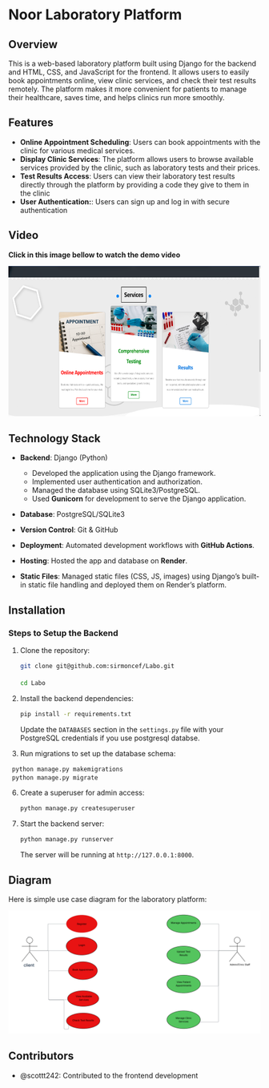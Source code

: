 
# Noor Laboratory Platform

## Overview
This is a web-based laboratory platform built using Django for the backend and HTML, CSS, and JavaScript for the frontend. It allows users to easily book appointments online, view clinic services, and check their test results remotely. The platform makes it more convenient for patients to manage their healthcare, saves time, and helps clinics run more smoothly.

## Features

- **Online Appointment Scheduling**: Users can book appointments with the clinic for various medical services.
- **Display Clinic Services**: The platform allows users to browse available services provided by the clinic, such as laboratory tests and their prices.
- **Test Results Access**: Users can view their laboratory test results directly through the platform by providing a code they give to them in the clinic
- **User Authentication:**:  Users can sign up and log in  with secure authentication


## Video

**Click in this image bellow to watch the demo video**


[<img src="assets/pic.png" alt="Watch the video" width="550" height="300">](https://www.youtube.com/watch?v=9x5-wyc-aOA)




## Technology Stack

- **Backend**: Django (Python)
  - Developed the application using the Django framework.
  - Implemented user authentication and authorization.
  - Managed the database using SQLite3/PostgreSQL.
  - Used **Gunicorn** for development to serve the Django application.

- **Database**: PostgreSQL/SQLite3
- **Version Control**: Git & GitHub
- **Deployment**: Automated development workflows with **GitHub Actions**.
- **Hosting**: Hosted the app and database on **Render**.
- **Static Files**: Managed static files (CSS, JS, images) using Django’s built-in static file handling and deployed them on Render’s platform.


## Installation

### Steps to Setup the Backend

1. Clone the repository:

   ```bash
   git clone git@github.com:sirmoncef/Labo.git
   
   cd Labo
   ```


2. Install the backend dependencies:

   ```bash
   pip install -r requirements.txt
   ```



   Update the `DATABASES` section in the `settings.py` file with your PostgreSQL credentials if you use postgresql databse.

5. Run migrations to set up the database schema:

  ```bash
   python manage.py makemigrations
   python manage.py migrate
   ```

6. Create a superuser for admin access:

   ```bash
   python manage.py createsuperuser
   ```

7. Start the backend server:

   ```bash
   python manage.py runserver
   ```

   The server will be running at `http://127.0.0.1:8000`.


##  Diagram

Here is simple use case diagram for the laboratory platform:

![Diagram](assets/diagram.png)



## Contributors
- @scottt242: Contributed to the frontend development 


